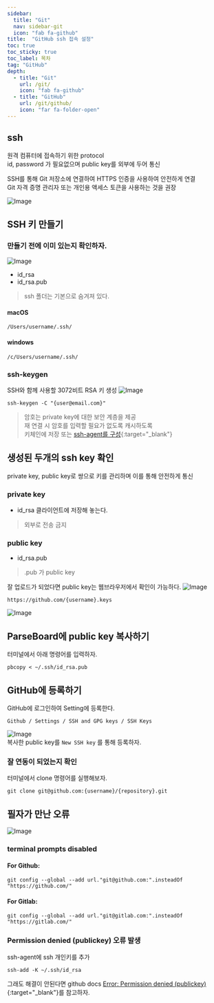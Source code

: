 ```yaml
---
sidebar:
  title: "Git"
  nav: sidebar-git
  icon: "fab fa-github"
title:  "GitHub ssh 접속 설정"
toc: true
toc_sticky: true
toc_label: 목차
tag: "GitHub"
depth: 
  - title: "Git"
    url: /git/
    icon: "fab fa-github"
  - title: "GitHub"
    url: /git/github/
    icon: "far fa-folder-open"
---
```

## ssh
원격 컴퓨터에 접속하기 위한 protocol  
id, password 가 필요없으며 public key를 외부에 두어 통신  

SSH를 통해 Git 저장소에 연결하여 HTTPS 인증을 사용하여 안전하게 연결  
Git 자격 증명 관리자 또는 개인용 액세스 토큰을 사용하는 것을 권장

![Image](https://drive.google.com/uc?export=view&id=1vZV2EJ_WSJPRZGa6et0QJwN7A2veFizf)  

## SSH 키 만들기
### 만들기 전에 이미 있는지 확인하자.
![Image](https://drive.google.com/uc?export=view&id=1nvs6b5tIz0LD4iBlvQKB4Adq7nH2UGvv)  

* id_rsa
* id_rsa.pub
> ssh 폴더는 기본으로 숨겨져 있다.


#### macOS
```
/Users/username/.ssh/
```

#### windows
```
/c/Users/username/.ssh/
```

### ssh-keygen
SSH와 함께 사용할 3072비트 RSA 키 생성
![Image](https://drive.google.com/uc?export=view&id=1FwANjgI9QkC0B-fLu0VOXlXjzAYRUL0j)  
```
ssh-keygen -C "{user@email.com}"
```

> 암호는 private key에 대한 보안 계층을 제공<br/>
재 연결 시 암호를 입력할 필요가 없도록 캐시하도록<br/>
키체인에 저장 또는 [<i class="fas fa-link"></i> ssh-agent를 구성](https://docs.microsoft.com/ko-kr/azure/devops/repos/git/use-ssh-keys-to-authenticate?view=azure-devops#rememberpassphrase){:target="_blank"}

## 생성된 두개의 ssh key 확인
private key, public key로 쌍으로 키를 관리하며 이를 통해 안전하게 통신

### private key
* id_rsa
클라이언트에 저장해 놓는다.  
> 외부로 전송 금지

### public key
* id_rsa.pub


> .pub 가 public key

잘 업로드가 되었다면 public key는 웹브라우저에서 확인이 가능하다.
![Image](https://drive.google.com/uc?export=view&id=1aVbKh4ubZvgmg0HDxrIoc2bEO6c4R0xA)  

```
https://github.com/{username}.keys
```
![Image](https://drive.google.com/uc?export=view&id=1DY4cvXWKAL0xxz83G2D92f0bdr5xdFH2)  

## ParseBoard에 public key 복사하기
터미널에서 아래 명령어를 입력하자.
```
pbcopy < ~/.ssh/id_rsa.pub
```

## GitHub에 등록하기
GitHub에 로그인하여 Setting에 등록한다.
```
Github / Settings / SSH and GPG keys / SSH Keys
```
![Image](https://drive.google.com/uc?export=view&id=114dRmdetz-BzXzhSINWcGc6BKfKZiuaU)  
복사한 public key를 `New SSH key` 를 통해 등록하자.

### 잘 연동이 되었는지 확인
터미널에서 clone 명령어를 실행해보자.
```
git clone git@github.com:{username}/{repository}.git
```

## 필자가 만난 오류
![Image](https://drive.google.com/uc?export=view&id=1OJ42P30yhEjw4fJa7bG-Smi9SZC9q7Hp)  
### terminal prompts disabled
#### For Github:

```
git config --global --add url."git@github.com:".insteadOf "https://github.com/"
```
#### For Gitlab:
```
git config --global --add url."git@gitlab.com:".insteadOf "https://gitlab.com/"
```

### Permission denied (publickey) 오류 발생
ssh-agent에 ssh 개인키를 추가
```
ssh-add -K ~/.ssh/id_rsa
```

그래도 해결이 안된다면 github docs [<i class="fas fa-link"></i> Error: Permission denied (publickey)](https://docs.github.com/en/authentication/troubleshooting-ssh/error-permission-denied-publickey){:target="_blank"}를 참고하자.


